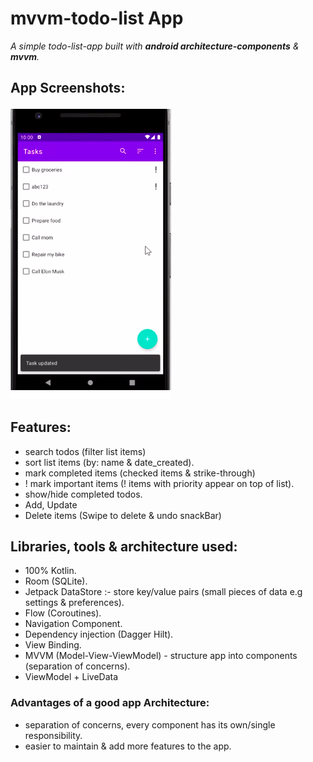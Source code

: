 # mvvm-todo-list App

_A simple todo-list-app built with **android architecture-components** & **mvvm**._

## App Screenshots:
![todo app screenshot showing the features](/screenshots/todo-list-1.png)

## Features:
- search todos (filter list items)
- sort list items (by: name & date_created).
- mark completed items (checked items & strike-through)
- ! mark important items (! items with priority appear on top of list).
- show/hide completed todos.
- Add, Update
- Delete items (Swipe to delete & undo snackBar)


## Libraries, tools & architecture used:
- 100% Kotlin.
- Room (SQLite).
- Jetpack DataStore :- store key/value pairs (small pieces of data e.g settings & preferences).
- Flow (Coroutines).
- Navigation Component.
- Dependency injection (Dagger Hilt).
- View Binding.
- MVVM (Model-View-ViewModel) - structure app into components (separation of concerns).
- ViewModel + LiveData


### Advantages of a good app Architecture:
- separation of concerns, every component has its own/single responsibility.
- easier to maintain & add more features to the app.

